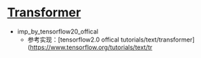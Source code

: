 
# [Transformer](./Transformer/README.md) 

- imp_by_tensorflow20_offical 
    - 参考实现：[tensorflow2.0 offical tutorials/text/transformer](https://www.tensorflow.org/tutorials/text/tr